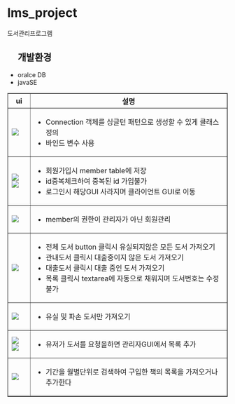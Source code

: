 # lms_project
도서관리프로그램
	<ul>
		<h2>개발환경</h2>
		<li>oralce DB</li>
		<li>javaSE</li>
	</ul>
	<table border="1px;">
		<tr>
			<th>ui</th>
			<th>설명</th>
		</tr>
		<tr>
			<td><img
				src="https://postfiles.pstatic.net/MjAxOTA1MTNfMzYg/MDAxNTU3Njc3NzE4MjM1.x3BB4UxlhYGVkjJi_RflTzojBlMavZFyloNh09yXuPog.VuGcC-EikL52UEAhEl2u4Z-nEt8ReVxntddBjhnXh_kg.PNG.qwea8501/lms_db.png?type=w773" /></td>
			<td>
				<ul>
					<li>Connection 객체를 싱글턴 패턴으로 생성할 수 있게 클래스 정의</li>
					<li>바인드 변수 사용</li>
				</ul>
			</td>
		</tr>
		<tr>
			<td><img
				src="https://postfiles.pstatic.net/MjAxOTA1MTNfMjY5/MDAxNTU3Njc3NzE4MjMx.-p7p6rbMUMFiY4-l6tMazO2QdkKjiJP4UYiLtoDiMCcg.YvzS0gwENO_sjTTJM2c_0He6-YABosf8vhodhOdB2qEg.PNG.qwea8501/lms_%EB%A1%9C%EA%B7%B8%EC%9D%B8%EC%B0%BD.png?type=w773" />
				<img
				src="https://postfiles.pstatic.net/MjAxOTA1MTNfMjAz/MDAxNTU3Njc3NzE4NTAz._aSDBgCLQwJ6NdrKowgmPIfRKVCvPdAtw_sU9Z1eRegg.I-zNwynwEmYL2ECVUXDOenYwwT7tML5Gbmk0_kF-awUg.PNG.qwea8501/lms_%ED%9A%8C%EC%9B%90%EA%B0%80%EC%9E%85.png?type=w773" />
			</td>
			<td>
				<ul>
					<li>회원가입시 member table에 저장</li>
					<li>id중복체크하여 중복된 id 가입불가</li>
					<li>로그인시 해당GUI 사라지며 클라이언트 GUI로 이동</li>
				</ul>
			</td>
		</tr>
		<tr>
			<td><img
				src="https://postfiles.pstatic.net/MjAxOTA1MTNfMjg3/MDAxNTU3Njc3NzE4NDQ0.a54KJaoPTQ9teqEbXhujIUqTpLJvC_rgMwMlCK-bldgg.29uZj9iiwk1C8wyEOk0Jf2HZnPowPu5rmJ5YcvDANMIg.PNG.qwea8501/lms_%ED%9A%8C%EC%9B%90%EA%B4%80%EB%A6%AC.png?type=w773" /></td>
			<td>
				<ul>
					<li>member의 권한이 관리자가 아닌 회원관리</li>
				</ul>
			</td>
		</tr>
				<tr>
			<td><img
				src="https://postfiles.pstatic.net/MjAxOTA1MTNfMTEw/MDAxNTU3Njc3NzE4MjMz.teIUgrAWQkmIL2PFknfDiEBu3__dHoxRKMSyQIYyd3Mg.sPqHw5IAdfXW4O5WL3x0U0CYseH3tKawLfj8tegzq98g.PNG.qwea8501/lms_%EB%8F%84%EC%84%9C%EB%AA%A9%EB%A1%9D.png?type=w773" /></td>
			<td>
				<ul>
					<li>전체 도서 button 클릭시 유실되지않은 모든 도서 가져오기</li>
					<li>관내도서 클릭시 대출중이지 않은 도서 가져오기</li>
					<li>대출도서 클릭시 대출 중인 도서 가져오기</li>
					<li>목록 클릭시 textarea에 자동으로 채워지며 도서번호는 수정불가</li>
				</ul>
			</td>
		</tr>
			<tr>
			<td><img
				src="https://postfiles.pstatic.net/MjAxOTA1MTNfMjQz/MDAxNTU3Njc3NzE4NTMz.9kkqW58GjLkB3vrLWTlBgdwhxQA0WjpzSOWkyt9qAGgg.DtYg8yCyPU9e8SnHg2dvx4oSFP_fC1nu_8r6izxIQ5Mg.PNG.qwea8501/lms_%EC%9C%A0%EC%8B%A4%EB%AA%A9%EB%A1%9D.png?type=w773" /></td>
			<td>
				<ul>
					<li>유실 및 파손 도서만 가져오기</li>
				</ul>
			</td>
		</tr>
			<tr>
			<td><img
				src="https://postfiles.pstatic.net/MjAxOTA1MTNfMTkz/MDAxNTU3NjkwMzc1ODMw.EI1LETzO-ZnMbU2WICRjzylGKo01_NBRX995x1-ixtgg.U29FqU-aO6lLaVPO1o3eorxUcbjU7xRt3bcjx2lOUeAg.PNG.qwea8501/%EB%8F%84%EC%84%9C%EC%9A%94%EC%B2%AD.png?type=w773"/>
			<img
				src="https://postfiles.pstatic.net/MjAxOTA1MTNfMjIw/MDAxNTU3Njc3NzE4NDE5.ULDyRu3xu1xHP0Kp9nlYTZSy9UcT4TIL75dZH073wjkg.9A3yBZV6cjIBzXz4X6HBPgQoc7J0PrL1_7ukdbuFYJsg.PNG.qwea8501/lms_%EC%9A%94%EC%B2%AD%EB%8F%84%EC%84%9C.png?type=w773"/></td>
			<td>
				<ul>
					<li>유저가 도서를 요청을하면 관리자GUI에서 목록 추가</li>
				</ul>
			</td>
		</tr>
					<tr>
			<td><img
				src="https://postfiles.pstatic.net/MjAxOTA1MTNfOTEg/MDAxNTU3Njc3NzE4MjMw.rMfXrbKnnAOMi5KkYY1HfneoawNXue-vd6yggCgfB6kg.tEuC7ZMzxhTjkcW6waeA6FY-QUjgqmpmz5nBWQ7gU8Yg.PNG.qwea8501/lms_%EA%B5%AC%EB%A7%A4%EB%8F%84%EC%84%9C.png?type=w773"/>
			</td>
			<td>
				<ul>
					<li>기간을 월별단위로 검색하여 구입한 책의 목록을 가져오거나 추가한다</li>
				</ul>
			</td>
		</tr>
	</table>
